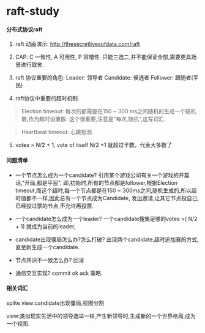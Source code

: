 # raft-study
#### 分布式协议raft

1. raft 动画演示: http://thesecretlivesofdata.com/raft

2. CAP: C 一致性, A 可用性, P 容错性. 只能三选二,并不能保证全部,需要更具场景进行取舍.

3. raft 协议重要的角色:
Leader: 领导者
Candidate: 侯选者
Follower: 跟随者(平民)

4. raft协议中重要的超时机制.
>Election timeout: 每次的都需要在150 ~ 300 ms之间随机的生成一个随机数,作为超时设置数. 这个很重要,注意是"每次,随机",这写词汇.

>Heartbeat timeout: 心跳检测.

5. votes > N/2 + 1, vote of itself
N/2 +1 就超过半数，代表大多数了

#### 问题清单
* 一个节点怎么成为一个candidate?
引用某个游戏公司有关一个游戏的开篇话,"开局,都是平民", 即,初始时,所有的节点都是follower,根据Election timeout,而这个超时,每一个节点都是在150 ~ 300ms之间,随机生成的,所以超时值都不一样,因此总有一个节点成为Candidate, 发出邀请,让其它节点投自己,已经投过票的节点,不允许再投票.

* 一个candidate怎么成为一个leader?
一个candidate搜集足够的votes >( N/2 + 1) 就成为当前的leader,

* candidate出现僵局怎么办?怎么打破?
出现两个candidate,超时追加赛的方式,直至新生成一个candidate.

* 节点共识不一致怎么办?
回滚

* 通信交互实现?
commit ok
ack 策略.

#### 相关词汇
splite view:candidate出现僵局,视图分割

view:类似现实生活中的领导选举一样,产生新领导时,生成新的一个世界格局,成为一个视图.



